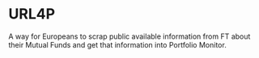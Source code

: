 # URL4P
A way for Europeans to scrap public available information from FT about their Mutual Funds and get that information into Portfolio Monitor. 
